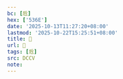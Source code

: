 ```yaml
---
bc: [卮]
hex: ['536E']
date: '2025-10-13T11:27:20+08:00'
lastmod: '2025-10-22T15:25:51+08:00'
title: 󰗆
url: 󰗆
tags: [卮]
src: DCCV
note:
---
```


